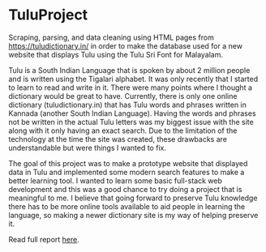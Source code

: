 # TuluProject
Scraping, parsing, and data cleaning using HTML pages from https://tuludictionary.in/ in order to make the database used for a new website that displays Tulu using the Tulu Sri Font for Malayalam. 

Tulu is a South Indian Language that is spoken by about 2 million people and is written using
the Tigalari alphabet. It was only recently that I started to learn to read and write in it. There
were many points where I thought a dictionary would be great to have. Currently, there is only
one online dictionary (tuludictionary.in) that has Tulu words and phrases written in Kannada
(another South Indian Language). Having the words and phrases not be written in the actual
Tulu letters was my biggest issue with the site along with it only having an exact search. Due to
the limitation of the technology at the time the site was created, these drawbacks are
understandable but were things I wanted to fix. 

The goal of this project was to make a prototype website that displayed data in Tulu and
implemented some modern search features to make a better learning tool. I wanted to learn
some basic full-stack web development and this was a good chance to try doing a project that is
meaningful to me. I believe that going forward to preserve Tulu knowledge there has to be more
online tools available to aid people in learning the language, so making a newer dictionary site
is my way of helping preserve it. 

Read full report [here](https://drive.google.com/file/d/1likBQ78DpNv-4QLsmcT-w8BWyQBprGpg/view?usp=sharing).

